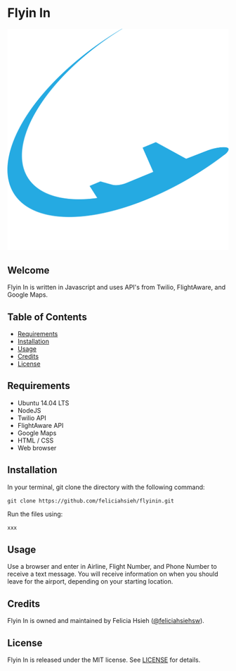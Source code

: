 # Flyin In

<img src="LogoFlyinIn.png" style="height=15% width=15%" />

## Welcome
Flyin In is written in Javascript and uses API's from Twilio, FlightAware, and Google Maps.

## Table of Contents
* [Requirements](#requirements)
* [Installation](#installation)
* [Usage](#usage)
* [Credits](#credits)
* [License](#license)

## Requirements
* Ubuntu 14.04 LTS
* NodeJS
* Twilio API
* FlightAware API
* Google Maps
* HTML / CSS
* Web browser

## Installation
In your terminal, git clone the directory with the following command:
```
git clone https://github.com/feliciahsieh/flyinin.git
```

Run the files using:

```sh
xxx
```

## Usage
Use a browser and enter in Airline, Flight Number, and Phone Number to receive a text message. You will receive information on when you should leave for the airport, depending on your starting location.

## Credits
Flyin In is owned and maintained by Felicia Hsieh ([@feliciahsiehsw](https://twitter.com/feliciahsiehsw)).

## License
Flyin In is released under the MIT license. See [LICENSE](https://github.com/feliciahsieh/flyinin/blob/master/LICENSE) for details.
